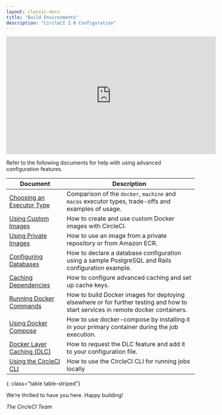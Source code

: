 ```yaml
---
layout: classic-docs
title: "Build Environments"
description: "CircleCI 2.0 Configuration"
---
```


<iframe width="560" height="315" src="https://www.youtube.com/embed/PgIwBzXBn7M" frameborder="0" allowfullscreen></iframe>

Refer to the following documents for help with using advanced configuration features.

Document | Description
----|----------
<a href="{{ site.baseurl }}/2.0/executor-types/">Choosing an Executor Type</a> | Comparison of the `docker`, `machine` and `macos` executor types, trade-offs and examples of usage.
<a href="{{ site.baseurl }}/2.0/custom-images/">Using Custom Images</a> | How to create and use custom Docker images with CircleCI.
<a href="{{ site.baseurl }}/2.0/private-images/">Using Private Images</a> | How to use an image from a private repository or from Amazon ECR.
<a href="{{ site.baseurl }}/2.0/postgres-config/">Configuring Databases</a> | How to declare a database configuration using a sample PostgreSQL and Rails configuration example.
<a href="{{ site.baseurl }}/2.0/caching/">Caching Dependencies</a> | How to configure advanced caching and set up cache keys.
<a href="{{ site.baseurl }}/2.0/building-docker-images/">Running Docker Commands</a> | How to build Docker images for deploying elsewhere or for further testing and how to start services in remote docker containers.
<a href="{{ site.baseurl }}/2.0/docker-compose/">Using Docker Compose</a> | How to use docker-compose by installing it in your primary container during the job execution.
<a href="{{ site.baseurl }}/2.0/docker-layer-caching/">Docker Layer Caching (DLC)</a> | How to request the DLC feature and add it to your configuration file.
<a href="{{ site.baseurl }}/2.0/local-jobs/">Using the CircleCI CLI</a> | How to use the CircleCI CLI for running jobs locally
{: class="table table-striped"}

We’re thrilled to have you here. Happy building!

_The CircleCI Team_
